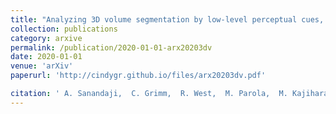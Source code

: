 ```yaml
---
title: "Analyzing 3D volume segmentation by low-level perceptual cues, high-level cognitive tasks, and decision-making processes"
collection: publications
category: arxive
permalink: /publication/2020-01-01-arx20203dv
date: 2020-01-01
venue: 'arXiv'
paperurl: 'http://cindygr.github.io/files/arx20203dv.pdf'

citation: ' A. Sanandaji,  C. Grimm,  R. West,  M. Parola,  M. Kajihara,  K. Hays,  L. Hillard,  B. Lane,  M. Beyer, '
---
```


